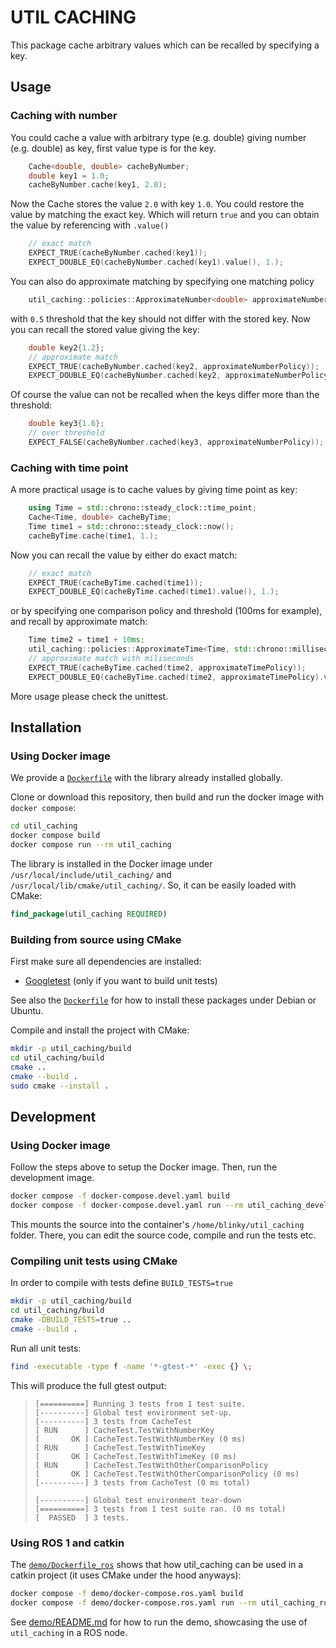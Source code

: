 # UTIL CACHING

This package cache arbitrary values which can be recalled by specifying a key.


## Usage

### Caching with number

You could cache a value with arbitrary type (e.g. double) giving number (e.g. double) as key, first value type is for the key.

```cpp
    Cache<double, double> cacheByNumber;
    double key1 = 1.0;
    cacheByNumber.cache(key1, 2.0);
```
Now the Cache stores the value `2.0` with key `1.0`. You could restore the value by matching the exact key. Which will return `true` and you can obtain the value by referencing with `.value()`

```cpp
    // exact match
    EXPECT_TRUE(cacheByNumber.cached(key1));
    EXPECT_DOUBLE_EQ(cacheByNumber.cached(key1).value(), 1.);
```

You can also do approximate matching by specifying one matching policy 

```cpp
    util_caching::policies::ApproximateNumber<double> approximateNumberPolicy{0.5};
```

with `0.5` threshold that the key should not differ with the stored key. Now you can recall the stored value giving the key:

```cpp
    double key2{1.2};
    // approximate match
    EXPECT_TRUE(cacheByNumber.cached(key2, approximateNumberPolicy));
    EXPECT_DOUBLE_EQ(cacheByNumber.cached(key2, approximateNumberPolicy).value(), 1.);
```
Of course the value can not be recalled when the keys differ more than the threshold:


```cpp
    double key3{1.6};
    // over threshold
    EXPECT_FALSE(cacheByNumber.cached(key3, approximateNumberPolicy));
```
 
### Caching with time point

A more practical usage is to cache values by giving time point as key:

```cpp
    using Time = std::chrono::steady_clock::time_point;
    Cache<Time, double> cacheByTime;
    Time time1 = std::chrono::steady_clock::now();
    cacheByTime.cache(time1, 1.);
```

Now you can recall the value by either do exact match:

```cpp
    // exact match
    EXPECT_TRUE(cacheByTime.cached(time1));
    EXPECT_DOUBLE_EQ(cacheByTime.cached(time1).value(), 1.);
```

or by specifying one comparison policy and threshold (100ms for example), and recall by approximate match:

```cpp
    Time time2 = time1 + 10ms;
    util_caching::policies::ApproximateTime<Time, std::chrono::milliseconds> approximateTimePolicy{100};
    // approximate match with miliseconds
    EXPECT_TRUE(cacheByTime.cached(time2, approximateTimePolicy));
    EXPECT_DOUBLE_EQ(cacheByTime.cached(time2, approximateTimePolicy).value(), 1.);
```

More usage please check the unittest.


## Installation

### Using Docker image

We provide a [`Dockerfile`](./Dockerfile) with the library already installed globally.

Clone or download this repository, then build and run the docker image with `docker compose`:

```bash
cd util_caching
docker compose build
docker compose run --rm util_caching
```

The library is installed in the Docker image under `/usr/local/include/util_caching/` and `/usr/local/lib/cmake/util_caching/`.
So, it can be easily loaded with CMake:

```cmake
find_package(util_caching REQUIRED)
```


### Building from source using CMake

First make sure all dependencies are installed:
- [Googletest](https://github.com/google/googletest) (only if you want to build unit tests)

See also the [`Dockerfile`](./Dockerfile) for how to install these packages under Debian or Ubuntu.

Compile and install the project with CMake:

```bash
mkdir -p util_caching/build
cd util_caching/build
cmake ..
cmake --build .
sudo cmake --install .
```


## Development

### Using Docker image

Follow the steps above to setup the Docker image.
Then, run the development image.

```bash
docker compose -f docker-compose.devel.yaml build
docker compose -f docker-compose.devel.yaml run --rm util_caching_devel
```

This mounts the source into the container's `/home/blinky/util_caching` folder.
There, you can edit the source code, compile and run the tests etc.


### Compiling unit tests using CMake

In order to compile with tests define `BUILD_TESTS=true`
```bash
mkdir -p util_caching/build
cd util_caching/build
cmake -DBUILD_TESTS=true ..
cmake --build .
```

Run all unit tests:

```bash
find -executable -type f -name '*-gtest-*' -exec {} \;
```

This will produce the full gtest output:

> ```
> [==========] Running 3 tests from 1 test suite.
> [----------] Global test environment set-up.
> [----------] 3 tests from CacheTest
> [ RUN      ] CacheTest.TestWithNumberKey
> [       OK ] CacheTest.TestWithNumberKey (0 ms)
> [ RUN      ] CacheTest.TestWithTimeKey
> [       OK ] CacheTest.TestWithTimeKey (0 ms)
> [ RUN      ] CacheTest.TestWithOtherComparisonPolicy
> [       OK ] CacheTest.TestWithOtherComparisonPolicy (0 ms)
> [----------] 3 tests from CacheTest (0 ms total)
> 
> [----------] Global test environment tear-down
> [==========] 3 tests from 1 test suite ran. (0 ms total)
> [  PASSED  ] 3 tests.
> ```


### Using ROS 1 and catkin

The [`demo/Dockerfile_ros`](./demo/Dockerfile_ros) shows that how util_caching can be used in a catkin project (it uses CMake under the hood anyways):

```bash
docker compose -f demo/docker-compose.ros.yaml build
docker compose -f demo/docker-compose.ros.yaml run --rm util_caching_ros
```

See [demo/README.md](demo/README.md) for how to run the demo, showcasing the use of `util_caching` in a ROS node.